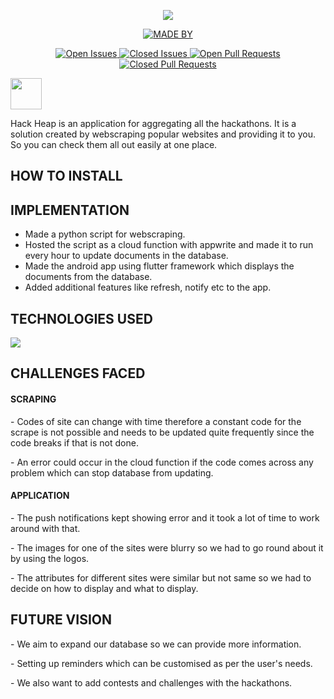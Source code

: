 <p align="center">
  <a href="https://github.com/Infinil/Hack-Heap">
    <img src="https://i.imgur.com/6fRzGCt.jpgt" > 
  </a>
</p>

<p align="center">
  <a href="https://github.com/Infinil/Hack-Heap">
    <img src ="https://img.shields.io/badge/Made%20By-DumbDuo-red" alt = "MADE BY">

<p align="center">
  <a href="https://github.com/Infinil/Hack-Heap">
    <img src ="https://img.shields.io/github/issues-raw/Infinil/Hack-Heap" alt = "Open Issues">
    <img src ="https://img.shields.io/github/issues-closed-raw/Infinil/Hack-Heap" alt = "Closed Issues">
    <img src ="https://img.shields.io/github/issues-pr-raw/Infinil/Hack-Heap" alt = "Open Pull Requests">
    <img src ="https://img.shields.io/github/issues-pr-closed/Infinil/Hack-Heap" alt = "Closed Pull Requests">
  </a>
 </p>
    
<p align="left">
  <a href="https://github.com/Infinil/Hack-Heap">
    <img src="https://i.imgur.com/N1YYsWj.png" height="50"> 
  </a>
</p>

Hack Heap is an application for aggregating all the hackathons. It is a solution created by webscraping popular websites and providing it to you. So you can check them all out easily at one place.

## HOW TO INSTALL

## IMPLEMENTATION
* Made a python script for webscraping.
* Hosted the script as a cloud function with appwrite and made it to run every hour to update documents in the database.
* Made the android app using flutter framework which displays the documents from the database.
* Added additional features like refresh, notify etc to the app.
    
    
## TECHNOLOGIES USED
  <p align="left">
  <a href="https://github.com/Infinil/Hack-Heap">
    <img src="https://i.imgur.com/v7F34Yn.jpg"> 
  </a>
</p>

## CHALLENGES FACED

#### SCRAPING
<p> - Codes of site can change with time therefore a constant code for the scrape is not possible and needs to be updated quite frequently since the code breaks if that is not done. </p>
    <p>    - An error could occur in the cloud function if the code comes across any problem which can stop database from updating. </p>
    
#### APPLICATION
<p> - The push notifications kept showing error and it took a lot of time to work around with that.
<p> - The images for one of the sites were blurry so we had to go round about it by using the logos.
<p> - The attributes for different sites were similar but not same so we had to decide on how to display and what to display. </p>

## FUTURE VISION
<p> - We aim to expand our database so we can provide more information.
<p> - Setting up reminders which can be customised as per the user's needs.
<p> - We also want to add contests and challenges with the hackathons.
